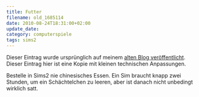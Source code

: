 ```yaml
---
title: Futter
filename: old_1685114
date: 2010-08-24T18:31:00+02:00
update_date:
category: computerspiele
tags: sims2
---
```

Dieser Eintrag wurde ursprünglich auf meinem [alten Blog veröffentlicht](https://stu.blogger.de/stories/1685114/). Dieser Eintrag hier ist eine Kopie mit kleinen technischen Anpassungen.

Bestelle in Sims2 nie chinesisches Essen. Ein Sim braucht knapp zwei Stunden, um ein Schächtelchen zu leeren, aber ist danach nicht unbedingt wirklich satt.
